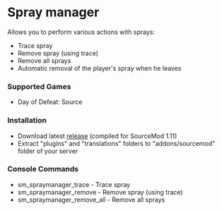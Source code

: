 # Spray manager

Allows you to perform various actions with sprays:

* Trace spray
* Remove spray (using trace)
* Remove all sprays
* Automatic removal of the player's spray when he leaves

### Supported Games

* Day of Defeat: Source

### Installation

* Download latest [release](https://github.com/dronelektron/spray-manager/releases) (compiled for SourceMod 1.11)
* Extract "plugins" and "translations" folders to "addons/sourcemod" folder of your server

### Console Commands

* sm_spraymanager_trace - Trace spray
* sm_spraymanager_remove - Remove spray (using trace)
* sm_spraymanager_remove_all - Remove all sprays
